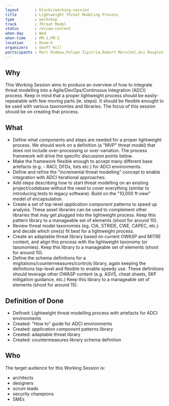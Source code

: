 ```yaml
---
layout       : blocks/working-session
title        : Lightweight Threat Modeling Process
type         : workshop
track        : Threat Model
status       : review-content
when-day     : Wed
when-time    : PM-1,PM-2
location     : Room-6
organizers   : Geoff Hill
participants : Marc Rimbau,Felipe Zipitria,Robert Morschel,Avi Douglen,Stephen de Vries,Irene Michlin
---
```


## Why

This Working Session aims to produce an overview of how to integrate threat modelling into a Agile/DevOps/Continuous Integration (ADCI) process. Keep in mind that a proper lightweight process should be easily-repeatable with few moving parts (ie. steps). It should be flexible enought to be used with various taxonomies and libraries.  The focus of this session should be on creating that process.


## What 

- Define what components and steps are needed for a proper lightweight process. We should work on a definition (a "MVP" threat model) that does not include over-processing or over-variation. The process framework will drive the specific discussion points below.
- Make the framework flexible enough to accept many different base artefacts (e.g. - RACI, DFDs, lists etc.) for ADCI environments.
- Define and refine the "incremental threat modelling" concept to enable integration with ADCI iterational approaches.
- Add steps describing how to start threat modelling on an existing project/codebase without the need to cover everything (similar to introducing tests to legacy software). Build on the "10,000 ft view" model of encapsulation.
- Create a set of top-level *application component* patterns to speed up analysis. These asset libraries can be used to complement other libraries that may get plugged into the lightweight process. Keep this pattern library to a manageable set of elements  (shoot for around 10).
- Review threat model taxonomies (eg. CIA, STRIDE, CWE, CAPEC, etc.) and decide which one(s) fit best for a lightweight process.
- Create an adaptable threat library based on current OWASP and MITRE content, and align this process with the lightweight taxonomy (or taxonomies). Keep this library to a manageable set of elements (shoot for around 10).
- Define the schema definitions for a migitations/countermeasures/controls library, again keeping the definitions top-level and flexible to enable speedy use. These definitions should leverage other OWASP content (e.g. ASVS, cheat sheets, SKF mitigation guidance, etc.) Keep this library to a manageable set of elements (shoot for around 15).

## Definition of Done

- Defined: Lightweight threat modelling process with artefacts for ADCI environments
- Created: "How to" guide for ADCI environments
- Created: *application component* patterns library
- Created: adaptable threat library
- Created: countermeasures library schema definition

## Who

The target audience for this Working Session is:
- architects
- designers
- scrum leads
- security champions
- SMEs

